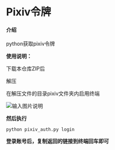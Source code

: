 # Pixiv令牌

#### 介绍

python获取pixiv令牌

**使用说明：**

下载本仓库ZIP后

解压

在解压文件的目录pixiv文件夹内启用终端

![输入图片说明](https://foruda.gitee.com/images/1717261221424272330/8ad05889_11990909.png "37157DFC40EBBE7A0B5600F9421D3889.png")

**然后执行**

~~~
python pixiv_auth.py login
~~~

**登录账号后，复制返回的链接到终端回车即可**